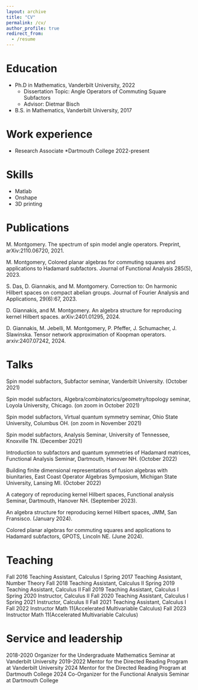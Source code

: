 ```yaml
---
layout: archive
title: "CV"
permalink: /cv/
author_profile: true
redirect_from:
  - /resume
---
```




Education
======
* Ph.D in Mathematics, Vanderbilt University, 2022
  * Dissertation Topic: Angle Operators of Commuting Square Subfactors
  * Advisor: Dietmar Bisch
* B.S. in Mathematics, Vanderbilt University, 2017

Work experience
======
* Research Associate
  *Dartmouth College 2022-present
  
Skills
======
* Matlab
* Onshape
* 3D printing

Publications
======
M. Montgomery. The spectrum of spin model angle operators.
Preprint, arXiv:2110.06720, 2021.

M. Montgomery, Colored planar algebras for commuting squares and applications to Hadamard subfactors. Journal of Functional Analysis 285(5), 2023.

S. Das, D. Giannakis, and M. Montgomery. Correction to: On harmonic Hilbert spaces
on compact abelian groups. Journal of Fourier Analysis and Applications, 29(6):67, 2023.

D. Giannakis, and M. Montgomery. An algebra structure for reproducing kernel Hilbert spaces. arXiv:2401.01295, 2024.

D. Giannakis, M. Jebelli, M. Montgomery, P. Pfeffer, J. Schumacher, J. Slawinska. Tensor network approximation of Koopman operators. arxiv:2407.07242, 2024.
  
Talks
======
Spin model subfactors, Subfactor seminar, Vanderbilt University. (October 2021)

Spin model subfactors, Algebra/combinatorics/geometry/topology seminar, Loyola University, Chicago. (on zoom in October 2021)

Spin model subfactors, Virtual quantum symmetry seminar, Ohio State University, Columbus OH. (on zoom in November 2021)

Spin model subfactors, Analysis Seminar, University of Tennessee, Knoxville TN. (December 2021)

Introduction to subfactors and quantum symmetries of Hadamard matrices, Functional Analysis Seminar, Dartmouth, Hanover NH. (October 2022)

Building finite dimensional representations of fusion algebras with biunitaries, East Coast Operator Algebras Symposium, Michigan State University, Lansing MI. (October 2022)

A category of reproducing kernel Hilbert spaces, Functional analysis Seminar, Dartmouth, Hanover NH. (September 2023).

An algebra structure for reproducing kernel Hilbert spaces, JMM, San Fransisco. (January 2024).

Colored planar algebras for commuting squares and applications to Hadamard subfactors, GPOTS, Lincoln NE. (June 2024).
  
Teaching
======
Fall  2016  Teaching Assistant, Calculus I
Spring  2017  Teaching Assistant, Number Theory
Fall  2018  Teaching Assistant, Calculus II
Spring  2019  Teaching Assistant, Calculus II
Fall  2019  Teaching Assistant, Calculus I
Spring  2020  Instructor, Calculus II
Fall  2020  Teaching Assistant, Calculus I
Spring  2021  Instructor, Calculus II
Fall  2021  Teaching Assistant, Calculus I
Fall  2022  Instructor Math 11(Accelerated Multivariable Calculus)
Fall  2023  Instructor Math 11(Accelerated Multivariable Calculus)
  
Service and leadership
======
2018-2020 Organizer for the Undergraduate Mathematics Seminar at Vanderbilt University
2019-2022 Mentor for the Directed Reading Program at Vanderbilt University
2024 Mentor for the Directed Reading Program at Dartmouth College
2024 Co-Organizer for the Functional Analysis Seminar at Dartmouth College
